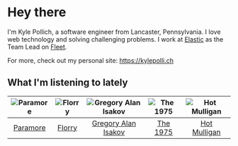 # Hey there


I'm Kyle Pollich, a software engineer from Lancaster, Pennsylvania. I love web technology and solving challenging problems.
I work at [Elastic](https://www.elastic.co/) as the Team Lead on [Fleet](https://www.elastic.co/guide/en/fleet/current/fleet-overview.html).

For more, check out my personal site: https://kylepolli.ch

## What I'm listening to lately

<!-- begin artists -->
  |![Paramore](https://i.scdn.co/image/ab6761610000f178b10c34546a4ca2d7faeb8865)|![Florry](https://i.scdn.co/image/ab6761610000f1783242d4d712bd868840b22e2b)|![Gregory Alan Isakov](https://i.scdn.co/image/ab6761610000f1784528d0f9bb51b241561a16f3)|![The 1975](https://i.scdn.co/image/ab6761610000f1780c6e752cbb1e6d1416970f5a)|![Hot Mulligan](https://i.scdn.co/image/ab6761610000f178f39d742e60fa4e7246c133d4)|
  |:---:|:---:|:---:|:---:|:---:|
  |[Paramore](https://open.spotify.com/artist/74XFHRwlV6OrjEM0A2NCMF)|[Florry](https://open.spotify.com/artist/5b1DzFl2lTpE9v5fjAZ9kn)|[Gregory Alan Isakov](https://open.spotify.com/artist/5sXaGoRLSpd7VeyZrLkKwt)|[The 1975](https://open.spotify.com/artist/3mIj9lX2MWuHmhNCA7LSCW)|[Hot Mulligan](https://open.spotify.com/artist/1lKZzN2d4IqiEYxyECIEHI)|
<!-- end artists -->
